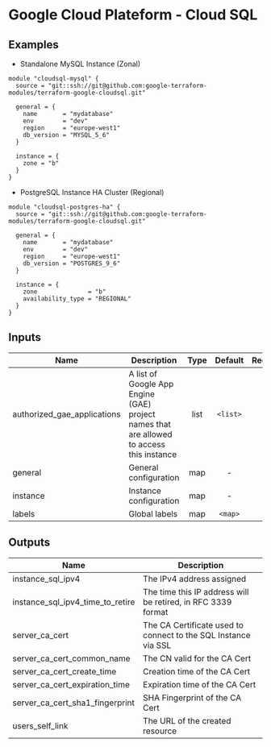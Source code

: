 # Google Cloud Plateform - Cloud SQL

## Examples

* Standalone MySQL Instance (Zonal)
```
module "cloudsql-mysql" {
  source = "git::ssh://git@github.com:google-terraform-modules/terraform-google-cloudsql.git"

  general = {
    name       = "mydatabase"
    env        = "dev"
    region     = "europe-west1"
    db_version = "MYSQL_5_6"
  }

  instance = {
    zone = "b"
  }
}
```

* PostgreSQL Instance HA Cluster (Regional)
```
module "cloudsql-postgres-ha" {
  source = "git::ssh://git@github.com:google-terraform-modules/terraform-google-cloudsql.git"

  general = {
    name       = "mydatabase"
    env        = "dev"
    region     = "europe-west1"
    db_version = "POSTGRES_9_6"
  }

  instance = {
    zone              = "b"
    availability_type = "REGIONAL"
  }
}
```

## Inputs

| Name | Description | Type | Default | Required |
|------|-------------|:----:|:-----:|:-----:|
| authorized_gae_applications | A list of Google App Engine (GAE) project names that are allowed to access this instance | list | `<list>` | no |
| general | General configuration | map | - | yes |
| instance | Instance configuration | map | - | yes |
| labels | Global labels | map | `<map>` | no |

## Outputs

| Name | Description |
|------|-------------|
| instance_sql_ipv4 | The IPv4 address assigned |
| instance_sql_ipv4_time_to_retire | The time this IP address will be retired, in RFC 3339 format |
| server_ca_cert | The CA Certificate used to connect to the SQL Instance via SSL |
| server_ca_cert_common_name | The CN valid for the CA Cert |
| server_ca_cert_create_time | Creation time of the CA Cert |
| server_ca_cert_expiration_time | Expiration time of the CA Cert |
| server_ca_cert_sha1_fingerprint | SHA Fingerprint of the CA Cert |
| users_self_link | The URL of the created resource |